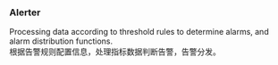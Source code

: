 ### Alerter     

Processing data according to threshold rules to determine alarms, and alarm distribution functions.   
根据告警规则配置信息，处理指标数据判断告警，告警分发。
